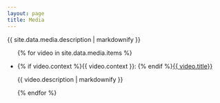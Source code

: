 ```yaml
---
layout: page
title: Media
---
```


{{ site.data.media.description | markdownify }}

<ul>
{% for video in site.data.media.items %}
  <li>
    <p>{% if video.context %}<span class="video-context">{{ video.context }}</span>: {% endif %}<span class="video-title"><a href="{{ video.link }}">{{ video.title}}</a></span><!--{% if video.duration %} <span class="video-duration">({{ video.duration }})</span>{% endif %}--></p>
    <p class="video-description">{{ video.description | markdownify }}</p>
  </li>{% endfor %}
</ul>

